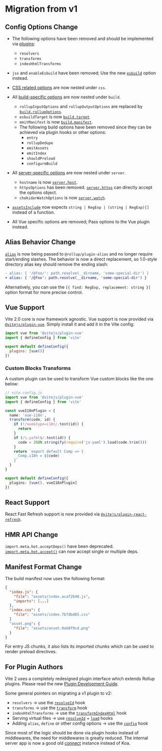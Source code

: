 # Migration from v1

## Config Options Change

- The following options have been removed and should be implemented via [plugins](./api-plugin):

  - `resolvers`
  - `transforms`
  - `indexHtmlTransforms`

- `jsx` and `enableEsbuild` have been removed; Use the new [`esbuild`](/config/#esbuild) option instead.

- [CSS related options](/config/#css-modules) are now nested under `css`.

- All [build-specific options](/config/#build-options) are now nested under `build`.

  - `rollupInputOptions` and `rollupOutputOptions` are replaced by [`build.rollupOptions`](/config/#build-rollupoptions).
  - `esbuildTarget` is now [`build.target`](/config/#build-target).
  - `emitManifest` is now [`build.manifest`](/config/#build-manifest).
  - The following build options have been removed since they can be achieved via plugin hooks or other options:
    - `entry`
    - `rollupDedupe`
    - `emitAssets`
    - `emitIndex`
    - `shouldPreload`
    - `configureBuild`

- All [server-specific options](/config/#server-options) are now nested under
  `server`.

  - `hostname` is now [`server.host`](/config/#server-host).
  - `httpsOptions` has been removed. [`server.https`](/config/#server-https) can directly accept the options object.
  - `chokidarWatchOptions` is now [`server.watch`](/config/#server-watch).

- [`assetsInclude`](/config/#assetsinclude) now expects `string | RegExp | (string | RegExp)[]` instead of a function.

- All Vue specific options are removed; Pass options to the Vue plugin instead.

## Alias Behavior Change

[`alias`](/config/#resolve-alias) is now being passed to `@rollup/plugin-alias` and no longer require start/ending slashes. The behavior is now a direct replacement, so 1.0-style directory alias key should remove the ending slash:

```diff
- alias: { '/@foo/': path.resolve(__dirname, 'some-special-dir') }
+ alias: { '/@foo': path.resolve(__dirname, 'some-special-dir') }
```

Alternatively, you can use the `[{ find: RegExp, replacement: string }]` option format for more precise control.

## Vue Support

Vite 2.0 core is now framework agnostic. Vue support is now provided via [`@vitejs/plugin-vue`](https://github.com/vitejs/vite/tree/main/packages/plugin-vue). Simply install it and add it in the Vite config:

```js
import vue from '@vitejs/plugin-vue'
import { defineConfig } from 'vite'

export default defineConfig({
  plugins: [vue()]
})
```

### Custom Blocks Transforms

A custom plugin can be used to transform Vue custom blocks like the one below:

```ts
// vite.config.js
import vue from '@vitejs/plugin-vue'
import { defineConfig } from 'vite'

const vueI18nPlugin = {
  name: 'vue-i18n',
  transform(code, id) {
    if (!/vue&type=i18n/.test(id)) {
      return
    }
    if (/\.ya?ml$/.test(id)) {
      code = JSON.stringify(require('js-yaml').load(code.trim()))
    }
    return `export default Comp => {
      Comp.i18n = ${code}
    }`
  }
}

export default defineConfig({
  plugins: [vue(), vueI18nPlugin]
})
```

## React Support

React Fast Refresh support is now provided via [`@vitejs/plugin-react-refresh`](https://github.com/vitejs/vite/tree/main/packages/plugin-react-refresh).

## HMR API Change

`import.meta.hot.acceptDeps()` have been deprecated. [`import.meta.hot.accept()`](./api-hmr#hot-accept-deps-cb) can now accept single or multiple deps.

## Manifest Format Change

The build manifest now uses the following format:

```json
{
  "index.js": {
    "file": "assets/index.acaf2b48.js",
    "imports": [...]
  },
  "index.css": {
    "file": "assets/index.7b7dbd85.css"
  }
  "asset.png": {
    "file": "assets/asset.0ab0f9cd.png"
  }
}
```

For entry JS chunks, it also lists its imported chunks which can be used to render preload directives.

## For Plugin Authors

Vite 2 uses a completely redesigned plugin interface which extends Rollup plugins. Please read the new [Plugin Development Guide](./api-plugin).

Some general pointers on migrating a v1 plugin to v2:

- `resolvers` -> use the [`resolveId`](https://rollupjs.org/guide/en/#resolveid) hook
- `transforms` -> use the [`transform`](https://rollupjs.org/guide/en/#transform) hook
- `indexHtmlTransforms` -> use the [`transformIndexHtml`](./api-plugin#transformindexhtml) hook
- Serving virtual files -> use [`resolveId`](https://rollupjs.org/guide/en/#resolveid) + [`load`](https://rollupjs.org/guide/en/#load) hooks
- Adding `alias`, `define` or other config options -> use the [`config`](./api-plugin#config) hook

Since most of the logic should be done via plugin hooks instead of middlewares, the need for middlewares is greatly reduced. The internal server app is now a good old [connect](https://github.com/senchalabs/connect) instance instead of Koa.
